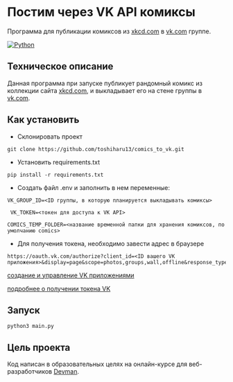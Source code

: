 # Постим через VK API комиксы
Программа для публикации комиксов из [xkcd.com](https://xkcd.com) в [vk.com](https://vk.com) группе.

[![Python](https://img.shields.io/badge/-Python-464646?style=flat-square&logo=Python)](https://www.python.org/)

## Техническое описание
Данная программа при запуске публикует рандомный комикс из коллекции сайта  [xkcd.com](https://xkcd.com), и выкладывает его на стене группы в [vk.com](https://vk.com).

## Как установить
- Cклонировать проект
```
git clone https://github.com/toshiharu13/comics_to_vk.git
```
- Установить requirements.txt
```
pip install -r requirements.txt
```
- Создать файл .env и заполнить в нем переменные:
```
VK_GROUP_ID=<ID группы, в которую планируется выкладывать комиксы>
```
```
 VK_TOKEN=<токен для доступа к VK API>
 ```
```
COMICS_TEMP_FOLDER=<название временной папки для хранения комиксов, по умолчанию comics>
```
 - Для получения токена, необходимо завести адрес в браузере
```
https://oauth.vk.com/authorize?client_id=<ID вашего VK приложения>&display=page&scope=photos,groups,wall,offline&response_type=token&v=5.131
```

[создание и управление VK приложениями](https://vk.com/apps?act=manage)

[подробнее о получении токена VK](https://vk.com/dev/implicit_flow_user)
## Запуск
```
python3 main.py
```
## Цель проекта
Код написан в образовательных целях на онлайн-курсе для веб-разработчиков [Devman](https://dvmn.org).